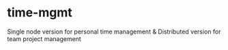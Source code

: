 # time-mgmt
Single node version for personal time management &amp; Distributed version for team project management
